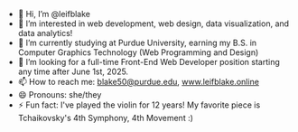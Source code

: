 - 👋 Hi, I’m @leifblake
- 👀 I’m interested in web development, web design, data visualization, and data analytics!
- 🌱 I’m currently studying at Purdue University, earning my B.S. in Computer Graphics Technology (Web Programming and Design)
- 💞️ I’m looking for a full-time Front-End Web Developer position starting any time after June 1st, 2025.
- 📫 How to reach me: blake50@purdue.edu, www.leifblake.online
- 😄 Pronouns: she/they
- ⚡ Fun fact: I've played the violin for 12 years! My favorite piece is Tchaikovsky's 4th Symphony, 4th Movement :)

<!---
leifblake/leifblake is a ✨ special ✨ repository because its `README.md` (this file) appears on your GitHub profile.
You can click the Preview link to take a look at your changes.
--->
